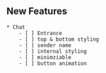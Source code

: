 ## New Features
	
	* Chat
		- [ ] Entrance
		- [ ] top & bottom styling
		- [ ] sender name
		- [ ] internal styling
		- [ ] minimziable
		- [ ] button animation
		
	
